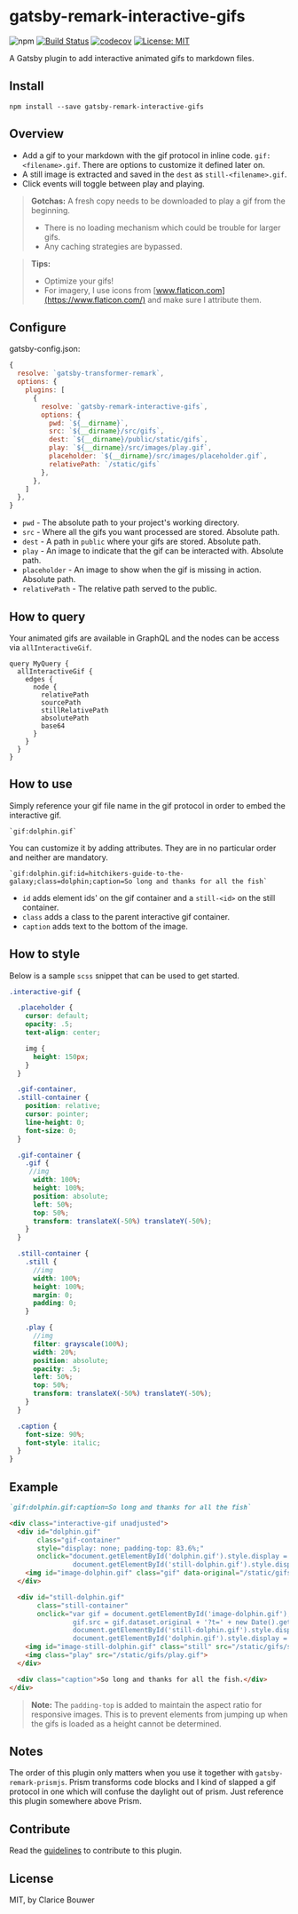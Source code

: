 # gatsby-remark-interactive-gifs

![npm](https://img.shields.io/npm/v/gatsby-remark-interactive-gifs)
[![Build Status](https://travis-ci.org/cbillowes/gatsby-remark-interactive-gifs.svg?branch=master)](https://travis-ci.org/cbillowes/gatsby-remark-interactive-gifs)
[![codecov](https://codecov.io/gh/cbillowes/gatsby-remark-interactive-gifs/branch/master/graph/badge.svg)](https://codecov.io/gh/cbillowes/gatsby-remark-interactive-gifs)
[![License: MIT](https://img.shields.io/badge/License-MIT-yellow.svg)](https://opensource.org/licenses/MIT)

A Gatsby plugin to add interactive animated gifs to markdown files.

## Install

`npm install --save gatsby-remark-interactive-gifs`

## Overview

* Add a gif to your markdown with the gif protocol in inline code. `gif:<filename>.gif`.
  There are options to customize it defined later on.
* A still image is extracted and saved in the `dest` as `still-<filename>.gif`.
* Click events will toggle between play and playing.

> **Gotchas:** A fresh copy needs to be downloaded to play a gif from the beginning.
> * There is no loading mechanism which could be trouble for larger gifs.
> * Any caching strategies are bypassed.

> **Tips:**
> * Optimize your gifs!
> * For imagery, I use icons from [www.flaticon.com](https://www.flaticon.com/) and make sure I attribute them.


## Configure

gatsby-config.json:

```javascript
{
  resolve: `gatsby-transformer-remark`,
  options: {
    plugins: [
      {
        resolve: `gatsby-remark-interactive-gifs`,
        options: {
          pwd: `${__dirname}`,
          src: `${__dirname}/src/gifs`,
          dest: `${__dirname}/public/static/gifs`,
          play: `${__dirname}/src/images/play.gif`,
          placeholder: `${__dirname}/src/images/placeholder.gif`,
          relativePath: `/static/gifs`
        },
      },
    ]
  },
}
```

* `pwd` - The absolute path to your project's working directory.
* `src` - Where all the gifs you want processed are stored. Absolute path.
* `dest` - A path in `public` where your gifs are stored. Absolute path.
* `play` - An image to indicate that the gif can be interacted with. Absolute path.
* `placeholder` - An image to show when the gif is missing in action. Absolute path.
* `relativePath` - The relative path served to the public.

## How to query

Your animated gifs are available in GraphQL and the nodes can be access via `allInteractiveGif`.

```
query MyQuery {
  allInteractiveGif {
    edges {
      node {
        relativePath
        sourcePath
        stillRelativePath
        absolutePath
        base64
      }
    }
  }
}
```

## How to use

Simply reference your gif file name in the gif protocol in order to embed the interactive gif.

```
`gif:dolphin.gif`
```

You can customize it by adding attributes. They are in no particular order and neither are mandatory.

```
`gif:dolphin.gif:id=hitchikers-guide-to-the-galaxy;class=dolphin;caption=So long and thanks for all the fish`
```

* `id` adds element ids' on the gif container and a `still-<id>` on the still container.
* `class` adds a class to the parent interactive gif container.
* `caption` adds text to the bottom of the image.

## How to style

Below is a sample `scss` snippet that can be used to get started.

```scss
.interactive-gif {

  .placeholder {
    cursor: default;
    opacity: .5;
    text-align: center;

    img {
      height: 150px;
    }
  }

  .gif-container,
  .still-container {
    position: relative;
    cursor: pointer;
    line-height: 0;
    font-size: 0;
  }

  .gif-container {
    .gif {
     //img
      width: 100%;
      height: 100%;
      position: absolute;
      left: 50%;
      top: 50%;
      transform: translateX(-50%) translateY(-50%);
    }
  }

  .still-container {
    .still {
      //img
      width: 100%;
      height: 100%;
      margin: 0;
      padding: 0;
    }

    .play {
      //img
      filter: grayscale(100%);
      width: 20%;
      position: absolute;
      opacity: .5;
      left: 50%;
      top: 50%;
      transform: translateX(-50%) translateY(-50%);
    }
  }

  .caption {
    font-size: 90%;
    font-style: italic;
  }
}
```

## Example

```markdown
`gif:dolphin.gif:caption=So long and thanks for all the fish`
```

```html
<div class="interactive-gif unadjusted">
  <div id="dolphin.gif"
       class="gif-container"
       style="display: none; padding-top: 83.6%;"
       onclick="document.getElementById('dolphin.gif').style.display = 'none';
                document.getElementById('still-dolphin.gif').style.display = 'block';">
    <img id="image-dolphin.gif" class="gif" data-original="/static/gifs/dolphin.gif">
  </div>

  <div id="still-dolphin.gif"
       class="still-container"
       onclick="var gif = document.getElementById('image-dolphin.gif');
                gif.src = gif.dataset.original + '?t=' + new Date().getTime();
                document.getElementById('still-dolphin.gif').style.display = 'none';
                document.getElementById('dolphin.gif').style.display = 'block';">
    <img id="image-still-dolphin.gif" class="still" src="/static/gifs/still-dolphin.gif">
    <img class="play" src="/static/gifs/play.gif">
  </div>

  <div class="caption">So long and thanks for all the fish.</div>
</div>
```

> **Note:** The `padding-top` is added to maintain the aspect ratio for responsive images.
> This is to prevent elements from jumping up when the gifs is loaded as a height cannot be
> determined.

## Notes

The order of this plugin only matters when you use it together with `gatsby-remark-prismjs`. Prism transforms code blocks and I kind
of slapped a gif protocol in one which will confuse the daylight out of prism. Just reference this plugin somewhere above Prism.

## Contribute

Read the [guidelines](./CONTRIBUTE.md) to contribute to this plugin.

## License

MIT, by Clarice Bouwer
